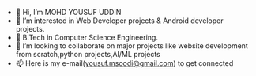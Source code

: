 - 👋 Hi, I’m MOHD YOUSUF UDDIN
- 👀 I’m interested in Web Developer projects & Android developer projects.
- 🌱 B.Tech in Computer Science Engineering.
- 💞️ I’m looking to collaborate on major projects like website development from scratch,python projects,AI/ML projects
- 📫 Here is my e-mail(yousuf.msoodi@gmail.com) to get connected 

<!---
MOHD-YOUSUF-UDDIN/MOHD-YOUSUF-UDDIN is a ✨ special ✨ repository because its `README.md` (this file) appears on your GitHub profile.
You can click the Preview link to take a look at your changes.
--->
